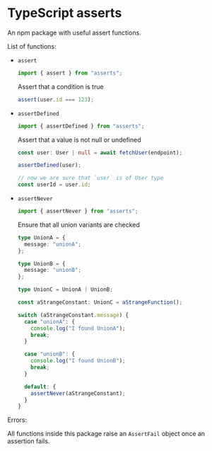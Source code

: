 # TypeScript asserts

An npm package with useful assert functions.

List of functions:

- `assert`

  ```typescript
  import { assert } from "asserts";
  ```

  Assert that a condition is true

  ```typescript
  assert(user.id === 123);
  ```

- `assertDefined`

  ```typescript
  import { assertDefined } from "asserts";
  ```

  Assert that a value is not null or undefined

  ```typescript
  const user: User | null = await fetchUser(endpoint);

  assertDefined(user);

  // now we are sure that `user` is of User type
  const userId = user.id;
  ```

- `assertNever`

  ```typescript
  import { assertNever } from "asserts";
  ```

  Ensure that all union variants are checked

  ```typescript
  type UnionA = {
    message: "unionA";
  };

  type UnionB = {
    message: "unionB";
  };

  type UnionC = UnionA | UnionB;

  const aStrangeConstant: UnionC = aStrangeFunction();

  switch (aStrangeConstant.message) {
    case "unionA": {
      console.log("I found UnionA");
      break;
    }

    case "unionB": {
      console.log("I found UnionB");
      break;
    }

    default: {
      assertNever(aStrangeConstant);
    }
  }
  ```

Errors:

All functions inside this package raise an `AssertFail` object once an assertion fails.
